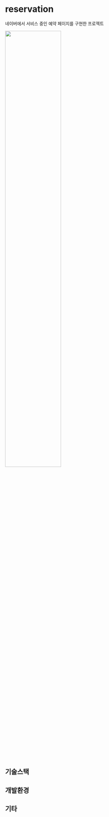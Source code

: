 # reservation

네이버에서 서비스 중인 예약 페이지를 구현한 프로젝트

<img src="https://user-images.githubusercontent.com/44011462/94556497-21c86d80-0298-11eb-88ae-685ac13fdda7.gif" width=60%>

## 기술스택

## 개발환경

## 기타